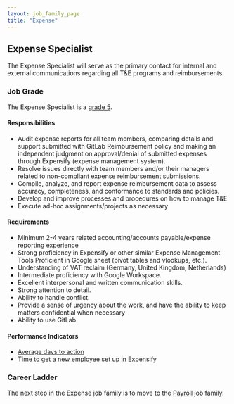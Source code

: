 ```yaml
---
layout: job_family_page
title: "Expense"
---
```


## Expense Specialist

The Expense Specialist  will serve as the primary contact for internal and external communications regarding all T&E programs and reimbursements.

### Job Grade

The Expense Specialist is a [grade 5](https://about.gitlab.com/handbook/total-rewards/compensation/compensation-calculator/#gitlab-job-grades).

#### Responsibilities

- Audit expense reports for all team members, comparing details and support submitted with GitLab Reimbursement policy and making an independent judgment on approval/denial of submitted expenses through Expensify (expense management system).
- Resolve issues directly with team members and/or their managers related to non-compliant expense reimbursement submissions.
- Compile, analyze, and report expense reimbursement data to assess accuracy, completeness, and conformance to standards and policies.
- Develop and improve processes and procedures on how to manage T&E
- Execute ad-hoc assignments/projects as necessary

#### Requirements

- Minimum 2-4 years related accounting/accounts payable/expense reporting experience
- Strong proficiency in Expensify or other similar Expense Management Tools  Proficient in Google sheet (pivot tables and vlookups, etc.).
- Understanding of VAT reclaim (Germany, United Kingdom, Netherlands)
- Intermediate proficiency with Google Workspace.
- Excellent interpersonal and written communication skills.
- Strong attention to detail.
- Ability to handle conflict.
- Provide a sense of urgency about the work, and have the ability to keep matters confidential when necessary
- Ability to use GitLab

#### Performance Indicators

- [Average days to action](https://about.gitlab.com/handbook/finance/accounting/#8-employee-reimbursements---expensify)
- [Time to get a new employee set up in Expensify](https://about.gitlab.com/handbook/finance/accounting/#8-employee-reimbursements---expensify)

### Career Ladder

The next step in the Expense job family is to move to the [Payroll](/job-families/finance/payroll/) job family.

